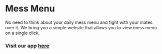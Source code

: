 # Mess Menu
No need to think about your daily mess menu and fight with your mates over it. We bring you a simple website that allows you to view mess menu on a single click.
### Visit our app [here](https://mess-menu-six.vercel.app/)
